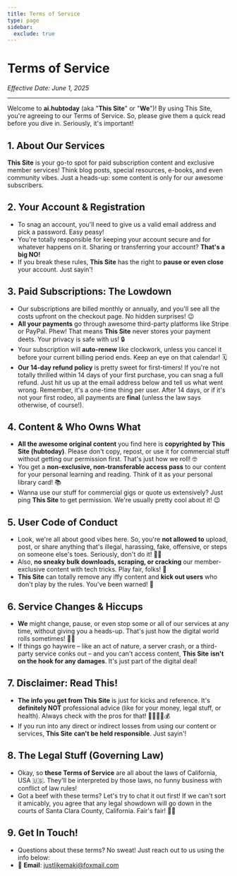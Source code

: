 ```yaml
---
title: Terms of Service
type: page
sidebar:
  exclude: true
---
```

# Terms of Service

*Effective Date: June 1, 2025*

---

Welcome to **ai.hubtoday** (aka "**This Site**" or "**We**")! By using This Site, you're agreeing to our Terms of Service. So, please give them a quick read before you dive in. Seriously, it's important!

## 1. About Our Services
**This Site** is your go-to spot for paid subscription content and exclusive member services! Think blog posts, special resources, e-books, and even community vibes. Just a heads-up: some content is only for our awesome subscribers.

## 2. Your Account & Registration
*   To snag an account, you'll need to give us a valid email address and pick a password. Easy peasy!
*   You're totally responsible for keeping your account secure and for whatever happens on it. Sharing or transferring your account? **That's a big NO!**
*   If you break these rules, **This Site** has the right to **pause or even close** your account. Just sayin'!

## 3. Paid Subscriptions: The Lowdown
*   Our subscriptions are billed monthly or annually, and you'll see all the costs upfront on the checkout page. No hidden surprises! 😉
*   **All your payments** go through awesome third-party platforms like Stripe or PayPal. Phew! That means **This Site** never stores your payment deets. Your privacy is safe with us! 🔒
*   Your subscription will **auto-renew** like clockwork, unless you cancel it before your current billing period ends. Keep an eye on that calendar! 🗓️
*   **Our 14-day refund policy** is pretty sweet for first-timers! If you're not totally thrilled within 14 days of your first purchase, you can snag a full refund. Just hit us up at the email address below and tell us what went wrong. Remember, it's a one-time thing per user. After 14 days, or if it's not your first rodeo, all payments are **final** (unless the law says otherwise, of course!).

## 4. Content & Who Owns What
*   **All the awesome original content** you find here is **copyrighted by This Site (hubtoday)**. Please don't copy, repost, or use it for commercial stuff without getting our permission first. That's just how we roll! 🤓
*   You get a **non-exclusive, non-transferable access pass** to our content for your personal learning and reading. Think of it as your personal library card! 📚
*   Wanna use our stuff for commercial gigs or quote us extensively? Just ping **This Site** to get permission. We're usually pretty cool about it! 😉

## 5. User Code of Conduct
*   Look, we're all about good vibes here. So, you're **not allowed to** upload, post, or share anything that's illegal, harassing, fake, offensive, or steps on someone else's toes. Seriously, don't do it! 🙅‍♀️
*   Also, **no sneaky bulk downloads, scraping, or cracking** our member-exclusive content with tech tricks. Play fair, folks! 🚫
*   **This Site** can totally remove any iffy content and **kick out users** who don't play by the rules. You've been warned! 🚨

## 6. Service Changes & Hiccups
*   **We** might change, pause, or even stop some or all of our services at any time, without giving you a heads-up. That's just how the digital world rolls sometimes! 🤷‍♂️
*   If things go haywire – like an act of nature, a server crash, or a third-party service conks out – and you can't access content, **This Site** **isn't on the hook for any damages**. It's just part of the digital deal!

## 7. Disclaimer: Read This!
*   **The info you get from This Site** is just for kicks and reference. It's **definitely NOT** professional advice (like for your money, legal stuff, or health). Always check with the pros for that! 🧑‍⚕️👩‍⚖️💰
*   If you run into any direct or indirect losses from using our content or services, **This Site** **can't be held responsible**. Just sayin'!

## 8. The Legal Stuff (Governing Law)
*   Okay, so **these Terms of Service** are all about the laws of California, USA 🇺🇸. They'll be interpreted by those laws, no funny business with conflict of law rules!
*   Got a beef with these terms? Let's try to chat it out first! If we can't sort it amicably, you agree that any legal showdown will go down in the courts of Santa Clara County, California. Fair's fair! 🧑‍⚖️

## 9. Get In Touch!
*   Questions about these terms? No sweat! Just reach out to us using the info below:
*   📧 **Email**: [justlikemaki@foxmail.com](mailto:justlikemaki@foxmail.com)